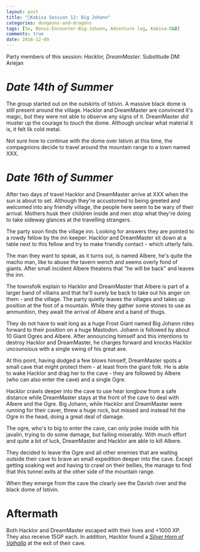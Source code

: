 ```yaml
---
layout: post
title: "🐲Kabisa Session 12: Big Johann"
categories: dungeons-and-dragons
tags: [5e, Bonus-Encounter-Big-Johann, Adventure log, Kabisa-D&D]
comments: true
date: 2016-12-09
---
```


Party members of this session: _Hacklor, DreamMaster_. Substitude DM: Ariejan

# _**Date** 14th of Summer_

The group started out on the outskirts of Istivin. A massive black dome is still present around the village.
Hacklor and DreamMaster are convinced it's magic, but they were not able to observe any signs of it. 
DreamMaster _did_ muster up the courage to _touch_ the dome. Although unclear what material it is, it felt lik cold metal. 

Not sure how to continue with the dome over Istivin at this time, the compagnions decide to travel around the mountain
range to a town named XXX.

# _**Date** 16th of Summer_

After two days of travel Hacklor and DreamMaster arrive at XXX when the sun is about to set. Although they're
accustomed to being greeted and welcomed into any friendly village, the people here seem to be wary of
their arrival. Mothers husk their children inside and men stop what they're doing to take sideway glances at the
travelling strangers. 

The party soon finds the village inn. Looking for answers they are pointed to a rowdy fellow by the inn keeper. Hacklor
and DreamMaster sit down at a table next to this fellow and try to make friendly contact - which utterly fails. 

The man they want to speak, as it turns out, is named Albere, he's quite the macho man, like to abuse the tavern wench 
and seems overly fond of giants. After small incident Albere theatens that "he will be back" and leaves the inn. 

The townsfolk explain to Hacklor and DreamMaster that Albere is part of a larger band of villains and that he'll surely
be back to take out his anger on them - and the village. The party quietly leaves the villages and takes up position
at the foot of a mountain. While they gather some stones to use as ammunition, they await the arrival of Albere and a band
of thugs. 

They do not have to wait long as a huge Frost Giant named Big Johann rides forward to their position on a huge Mastodon. 
Johann is followed by about 10 Giant Ogres and Albere. After announcing himself and this intentions to destroy Hacklor
and DreamMaster, he charges forward and knocks Hacklor uncounsious with a single swing of his great axe. 

At this point, having dodged a few blows himself, DreamMaster spots a small cave that might protect them - at least
from the giant folk. He is able to wake Hacklor and drag her to the cave - they are followed by Albere (who can also enter
the cave) and a single Ogre.

Hacklor crawls deeper into the cave to use hear longbow from a safe distance while DreamMaster stays at the front of the 
cave to deal with Albere and the Ogre. Big Johann, while Hacklor and DreamMaster were running for their caver, threw
a huge rock, but missed and instead hit the Ogre in the head, doing a great deal of damage.

The ogre, who's to big to enter the cave, can only poke inside with his javalin, trying to do some damage,
but failing miserably. With much effort and quite a bit of luck, DreamMaster and Hacklor are able to kill Albere.

They decided to leave the Ogre and all other enemies that are waiting outside their cave to brave an small expedition deeper
into the cave. Except getting soaking wet and having to crawl on their bellies, the manage to find that this tunnel 
exits at the other side of the mountain range. 

When they emerge from the cave the clearly see the Davish river and the black dome of Istivin. 

# Aftermath

Both Hacklor and DreamMaster escaped with their lives and +1000 XP. They also receive 15GP each. In addition,
Hacklor found a [_Silver Horn of Valhalla_](http://www.aidedd.org/dnd/om.php?vo=horn-of-valhalla) at the exit 
of their cave.
